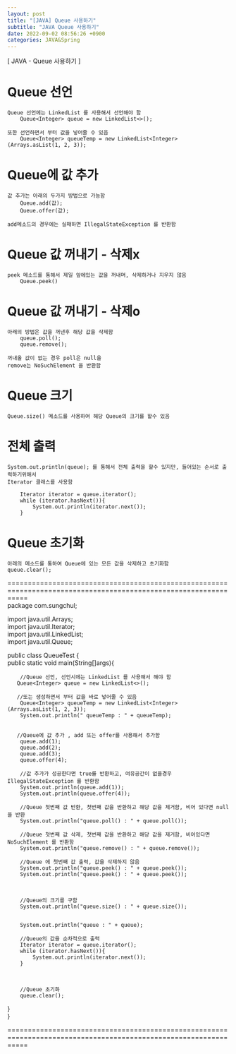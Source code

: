 ```yaml
---  
layout: post  
title: "[JAVA] Queue 사용하기"  
subtitle: "JAVA Queue 사용하기"  
date: 2022-09-02 08:56:26 +0900  
categories: JAVA&Spring  
---  
```

[ JAVA - Queue 사용하기 ]  
	  
  
  
# Queue 선언  
	Queue 선언에는 LinkedList 를 사용해서 선언해야 함	  
		Queue<Integer> queue = new LinkedList<>();  
	  
	또한 선언하면서 부터 값을 넣어줄 수 있음  
		Queue<Integer> queueTemp = new LinkedList<Integer>(Arrays.asList(1, 2, 3));  
	  
# Queue에 값 추가  
	값 추가는 아래의 두가지 방법으로 가능함  
		Queue.add(값);  
		Queue.offer(값);  
	  
	add메소드의 경우에는 실패하면 IllegalStateException 를 반환함  
  
# Queue 값 꺼내기 - 삭제x  
	  
	peek 메소드를 통해서 제일 앞에있는 값을 꺼내며, 삭제하거나 지우지 않음  
		Queue.peek()  
  
# Queue 값 꺼내기 - 삭제o  
	아래의 방법은 값을 꺼낸후 해당 값을 삭제함  
		queue.poll();  
		queue.remove();  
	  
	꺼내올 값이 없는 경우 poll은 null을  
	remove는 NoSuchElement 을 반환함  
  
# Queue 크기  
	Queue.size() 메소드를 사용하여 해당 Queue의 크기를 할수 있음  
  
# 전체 출력  
	  
	System.out.println(queue); 를 통해서 전체 출력을 할수 있지만, 들어있는 순서로 출력하기위해서  
	Iterator 클래스를 사용함  
  
		Iterator iterator = queue.iterator();  
		while (iterator.hasNext()){  
			System.out.println(iterator.next());  
		}  
  
  
# Queue 초기화  
	아래의 메소드를 통하여 Queue에 있는 모든 값을 삭제하고 초기화함  
	queue.clear();  
  
=================================================================================================================  
package com.sungchul;  
  
import java.util.Arrays;  
import java.util.Iterator;  
import java.util.LinkedList;  
import java.util.Queue;  
  
public class QueueTest {  
    public static void main(String[]args){  
  
        //Queue 선언, 선언시에는 LinkedList 를 사용해서 해야 함  
       Queue<Integer> queue = new LinkedList<>();  
  
       //또는 생성하면서 부터 값을 바로 넣어줄 수 있음  
        Queue<Integer> queueTemp = new LinkedList<Integer>(Arrays.asList(1, 2, 3));  
        System.out.println(" queueTemp : " + queueTemp);  
  
  
       //Queue에 값 추가 , add 또는 offer를 사용해서 추가함  
        queue.add(1);  
        queue.add(2);  
        queue.add(3);  
        queue.offer(4);  
  
        //값 추가가 성공한다면 true를 반환하고, 여유공간이 없을경우 IllegalStateException 를 반환함  
        System.out.println(queue.add(1));  
        System.out.println(queue.offer(4));  
  
        //Queue 첫번째 값 반환, 첫번째 값을 반환하고 해당 값을 제거함, 비어 있다면 null 을 반환  
        System.out.println("queue.poll() : " + queue.poll());  
  
        //Queue 첫번째 값 삭제, 첫번째 값을 반환하고 해당 값을 제거함, 비어있다면 NoSuchElement 를 반환함  
        System.out.println("queue.remove() : " + queue.remove());  
  
        //Queue 에 첫번째 값 출력, 값을 삭제하지 않음  
        System.out.println("queue.peek() : " + queue.peek());  
        System.out.println("queue.peek() : " + queue.peek());  
  
  
  
        //Queue의 크기를 구함  
        System.out.println("queue.size() : " + queue.size());  
  
  
        System.out.println("queue : " + queue);  
  
        //Queue의 값을 순차적으로 출력  
        Iterator iterator = queue.iterator();  
        while (iterator.hasNext()){  
            System.out.println(iterator.next());  
        }  
  
  
  
        //Queue 초기화  
        queue.clear();  
  
  
  
  
  
   }  
}  
  
=================================================================================================================  
